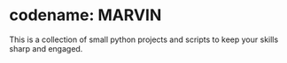 # codename: MARVIN

This is a collection of small python projects and scripts to keep your skills sharp and engaged.
